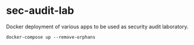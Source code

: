 # sec-audit-lab
Docker deployment of various apps to be used as security audit laboratory.


```shell
docker-compose up --remove-orphans
```
